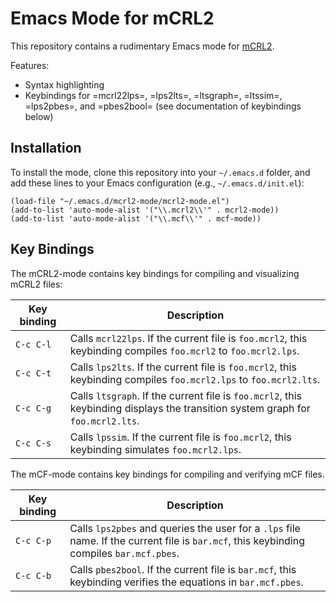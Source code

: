 Emacs Mode for mCRL2
====================

This repository contains a rudimentary Emacs mode for [mCRL2](https://www.mcrl2.org/).

Features:

- Syntax highlighting
- Keybindings for =mcrl22lps=, =lps2lts=, =ltsgraph=, =ltssim=, =lps2pbes=, and =pbes2bool= (see documentation of keybindings below)


Installation
------------

To install the mode, clone this repository into your `~/.emacs.d` folder, and add these lines to your Emacs configuration (e.g., `~/.emacs.d/init.el`):

```
(load-file "~/.emacs.d/mcrl2-mode/mcrl2-mode.el")
(add-to-list 'auto-mode-alist '("\\.mcrl2\\'" . mcrl2-mode))
(add-to-list 'auto-mode-alist '("\\.mcf\\'" . mcf-mode))
```


Key Bindings
------------

The mCRL2-mode contains key bindings for compiling and visualizing mCRL2 files:

| Key binding | Description |
|-------------|-------------|
| `C-c C-l`   | Calls `mcrl22lps`. If the current file is `foo.mcrl2`, this keybinding compiles `foo.mcrl2` to `foo.mcrl2.lps`.
| `C-c C-t`   | Calls `lps2lts`. If the current file is `foo.mcrl2`, this keybinding compiles `foo.mcrl2.lps` to `foo.mcrl2.lts`. |
| `C-c C-g`   | Calls `ltsgraph`. If the current file is `foo.mcrl2`, this keybinding displays the transition system graph for `foo.mcrl2.lts`. |
| `C-c C-s`   | Calls `lpssim`. If the current file is `foo.mcrl2`, this keybinding simulates `foo.mcrl2.lps`. |

The mCF-mode contains key bindings for compiling and verifying mCF files.

| Key binding | Description |
|-------------|-------------|
| `C-c C-p`   | Calls `lps2pbes` and queries the user for a `.lps` file name. If the current file is `bar.mcf`, this keybinding compiles `bar.mcf.pbes`. |
| `C-c C-b`   | Calls `pbes2bool`. If the current file is `bar.mcf`, this keybinding verifies the equations in `bar.mcf.pbes`. |
